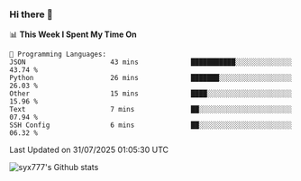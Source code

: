 ### Hi there 👋

<!--
**syx777/syx777** is a ✨ _special_ ✨ repository because its `README.md` (this file) appears on your GitHub profile.

Here are some ideas to get you started:

- 🔭 I’m currently working on ...
- 🌱 I’m currently learning ...
- 👯 I’m looking to collaborate on ...
- 🤔 I’m looking for help with ...
- 💬 Ask me about ...
- 📫 How to reach me: ...
- 😄 Pronouns: ...
- ⚡ Fun fact: ...
-->
<!--START_SECTION:waka-->
📊 **This Week I Spent My Time On** 

```text
💬 Programming Languages: 
JSON                     43 mins             ███████████░░░░░░░░░░░░░░   43.74 % 
Python                   26 mins             ███████░░░░░░░░░░░░░░░░░░   26.03 % 
Other                    15 mins             ████░░░░░░░░░░░░░░░░░░░░░   15.96 % 
Text                     7 mins              ██░░░░░░░░░░░░░░░░░░░░░░░   07.94 % 
SSH Config               6 mins              ██░░░░░░░░░░░░░░░░░░░░░░░   06.32 % 
```


 Last Updated on 31/07/2025 01:05:30 UTC
<!--END_SECTION:waka-->

![syx777's Github stats](https://github-readme-stats-syx777.vercel.app/api?username=syx777&show_icons=true&count_private=true)
